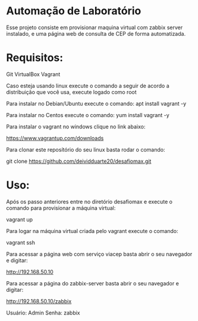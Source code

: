 
# Automação de Laboratório
Esse projeto consiste em provisionar maquina virtual com zabbix server instalado, e uma página web de consulta de CEP de forma automatizada.

# Requisitos:
   Git
   VirtualBox
   Vagrant

Caso esteja usando linux execute o comando a seguir de acordo a distribuição que você usa, execute logado como root

Para instalar no Debian/Ubuntu execute o comando:
apt install vagrant -y

Para instalar no Centos execute o comando:
yum install vagrant -y

Para instalar o vagrant no windows clique no link abaixo:

https://www.vagrantup.com/downloads

Para clonar este reposítório do seu linux basta rodar o comando:

git clone https://github.com/deividduarte20/desafiomax.git  
    
# Uso:

Após os passo anteriores entre no diretório desafiomax e execute o comando para provisionar a máquina virtual:

vagrant up

Para logar na máquina virtual criada pelo vagrant execute o comando:

vagrant ssh

Para acessar a página web com serviço viacep basta abrir o seu navegador e digitar:

http://192.168.50.10

Para acessar a página do zabbix-server basta abrir o seu navegador e digitar:

http://192.168.50.10/zabbix

Usuário: Admin
Senha: zabbix

